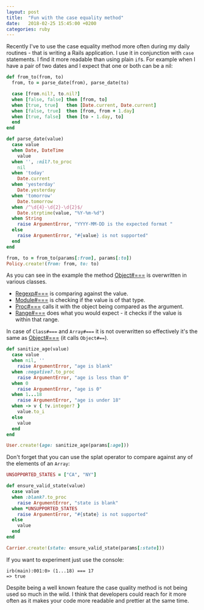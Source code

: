 ```yaml
---
layout: post
title:  "Fun with the case equality method"
date:   2018-02-25 15:45:00 +0200
categories: ruby
---
```


Recently I've to use the case equality method more often during my daily routines - that is writing a Rails application. I use it in conjunction with `case` statements. I find it more readable than using plain `if`s.
For example when I have a pair of two dates and I expect that one or both can be a nil:

```ruby
def from_to(from, to)
  from, to = parse_date(from), parse_date(to)

  case [from.nil?, to.nil?]
  when [false, false] then [from, to]
  when [true, true]   then [Date.current, Date.current]
  when [false, true]  then [from, from + 1.day]
  when [true, false]  then [to - 1.day, to]
  end
end

def parse_date(value)
  case value
  when Date, DateTime
    value
  when '', :nil?.to_proc
    nil
  when 'today'
    Date.current
  when 'yesterday'
    Date.yesterday
  when 'tomorrow'
    Date.tomorrow
  when /^\d{4}-\d{2}-\d{2}$/
    Date.strptime(value, "%Y-%m-%d")
  when String
    raise ArgumentError, "YYYY-MM-DD is the expected format "
  else
    raise ArgumentError, "#{value} is not supported"
  end
end

from, to = from_to(params[:from], params[:to])
Policy.create!(from: from, to: to)
```

As you can see in the example the method [Object#===](https://docs.ruby-lang.org/en/2.5.0/Object.html#method-i-3D-3D-3D) is overwritten in various classes.

* [Regexp#===](https://docs.ruby-lang.org/en/2.5.0/Regexp.html#method-i-3D-3D-3D) is comparing against the value.
* [Module#===](https://docs.ruby-lang.org/en/2.5.0/Module.html#method-i-3D-3D-3D) is checking if the value is of that type.
* [Proc#===](https://docs.ruby-lang.org/en/2.5.0/Proc.html#method-i-3D-3D-3D) calls it with the object being compared as the argument.
* [Range#===](https://docs.ruby-lang.org/en/2.5.0/Range.html#method-i-3D-3D-3D) does what you would expect - it checks if the value is within that range.

In case of `Class#===` and `Array#===` it is not overwritten so effectively it's the same as [Object#===](https://docs.ruby-lang.org/en/2.5.0/Object.html#method-i-3D-3D-3D) (it calls `Object#==`).

```ruby
def sanitize_age(value)
  case value
  when nil, ''
    raise ArgumentError, "age is blank"
  when :negative?.to_proc
    raise ArgumentError, "age is less than 0"
  when 0
    raise ArgumentError, "age is 0"
  when 1...18
    raise ArgumentError, "age is under 18"
  when -> v { !v.integer? }
    value.to_i
  else
    value
  end
end

User.create!(age: sanitize_age(params[:age]))
```

Don't forget that you can use the splat operator to compare against any of the elements of an `Array`:

```ruby
UNSOPPORTED_STATES = ["CA", "NY"]

def ensure_valid_state(value)
  case value
  when :blank?.to_proc
    raise ArgumentError, "state is blank"
  when *UNSUPPORTED_STATES
    raise ArgumentError, "#{state} is not supported"
  else
    value
  end
end

Carrier.create!(state: ensure_valid_state(params[:state]))
```

If you want to experiment just use the console:
```
irb(main):001:0> (1...18) === 17
=> true
```

Despite being a well known feature the case quality method is not being used so much in the wild. I think that developers could reach for it more often as it makes your code more readable and prettier at the same time.
